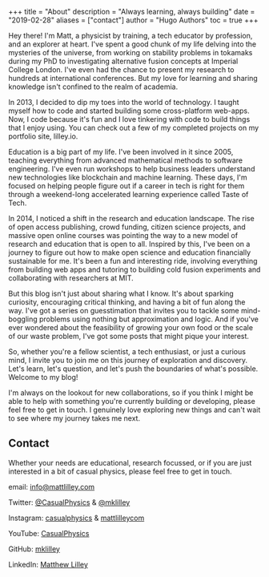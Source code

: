 +++
title = "About"
description = "Always learning, always building"
date = "2019-02-28"
aliases = ["contact"]
author = "Hugo Authors"
toc = true
+++

Hey there! I'm Matt, a physicist by training, a tech educator by profession, and an explorer at heart. I've spent a good chunk of my life delving into the mysteries of the universe, from working on stability problems in tokamaks during my PhD to investigating alternative fusion concepts at Imperial College London. I've even had the chance to present my research to hundreds at international conferences. But my love for learning and sharing knowledge isn't confined to the realm of academia.

In 2013, I decided to dip my toes into the world of technology. I taught myself how to code and started building some cross-platform web-apps. Now, I code because it's fun and I love tinkering with code to build things that I enjoy using. You can check out a few of my completed projects on my portfolio site, lilley.io.

Education is a big part of my life. I've been involved in it since 2005, teaching everything from advanced mathematical methods to software engineering. I've even run workshops to help business leaders understand new technologies like blockchain and machine learning. These days, I'm focused on helping people figure out if a career in tech is right for them through a weekend-long accelerated learning experience called Taste of Tech.

In 2014, I noticed a shift in the research and education landscape. The rise of open access publishing, crowd funding, citizen science projects, and massive open online courses was pointing the way to a new model of research and education that is open to all. Inspired by this, I've been on a journey to figure out how to make open science and education financially sustainable for me. It's been a fun and interesting ride, involving everything from building web apps and tutoring to building cold fusion experiments and collaborating with researchers at MIT.

But this blog isn't just about sharing what I know. It's about sparking curiosity, encouraging critical thinking, and having a bit of fun along the way. I've got a series on guesstimation that invites you to tackle some mind-boggling problems using nothing but approximation and logic. And if you've ever wondered about the feasibility of growing your own food or the scale of our waste problem, I've got some posts that might pique your interest.

So, whether you're a fellow scientist, a tech enthusiast, or just a curious mind, I invite you to join me on this journey of exploration and discovery. Let's learn, let's question, and let's push the boundaries of what's possible. Welcome to my blog!

I'm always on the lookout for new collaborations, so if you think I might be able to help with something you're currently building or developing, please feel free to get in touch. I genuinely love exploring new things and can't wait to see where my journey takes me next.

## Contact

Whether your needs are educational, research focussed, or if you are just interested in a bit of casual physics, please feel free to get in touch.

email: [info@mattlilley.com](mailto:info@mattlilley.com)

Twitter: [@CasualPhysics](https://twitter.com/CasualPhysics) & [@mklilley](https://twitter.com/mklilley)

Instagram: [casualphysics](https://instagram.com/casualphysics) & [mattlilleycom](https://instagram.com/mattlilleycom)

YouTube: [CasualPhysics](https://www.youtube.com/CasualPhysics)

GitHub: [mklilley](https://github.com/mklilley/)

LinkedIn: [Matthew Lilley](https://www.linkedin.com/in/matthew-lilley/)